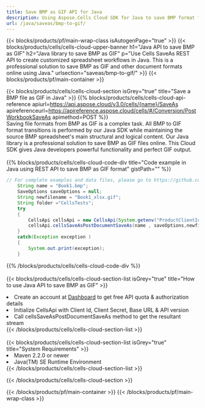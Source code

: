 ```yaml
---
title: Save BMP as GIF API for Java 
description: Using Aspose.Cells Cloud SDK for Java to save BMP format file as GIF format file. 
url: /java/saveas/bmp-to-gif/
---
```



{{< blocks/products/pf/main-wrap-class isAutogenPage="true" >}}
{{< blocks/products/cells/cells-cloud-upper-banner h1="Java API to save BMP as GIF" h2="Java library to save BMP as GIF" p="Use Cells SaveAs REST API to create customized spreadsheet workflows in Java. This is a professional solution to save BMP as GIF and other document formats online using Java." urlsection="saveas/bmp-to-gif/" >}}
{{< blocks/products/pf/main-container >}}

{{< blocks/products/cells/cells-cloud-section isGrey="true"  title="Save a BMP file as GIF in Java" >}}
{{% blocks/products/cells/cells-cloud-api-reference  apiurl=https://api.aspose.cloud/v3.0/cells/{name}/SaveAs  apireferenceurl=https://apireference.aspose.cloud/cells/#/Conversion/PostWorkbookSaveAs  apimethod=POST %}}
<br/>
Saving file formats from BMP as GIF is a complex task. All BMP to GIF format transitions is performed by our Java SDK while maintaining the source BMP spreadsheet's main structural and logical content. Our Java library is a professional solution to save BMP as GIF files online. This Cloud SDK gives Java developers powerful functionality and perfect GIF output.
<br/>
<br/>
{{% blocks/products/cells/cells-cloud-code-div title="Code example in Java using REST API to save BMP as GIF format" gistPath="" %}}
  
```java
// For complete examples and data files, please go to https://github.com/aspose-cells-cloud/aspose-cells-cloud-java/
    String name = "Book1.bmp";
    SaveOptions saveOptions = null;
    String newfilename = "Book1_xlsx.gif";
    String folder ="CellsTests";
    try 
    {
        CellsApi cellsApi = new CellsApi(System.getenv("ProductClientId"), System.getenv("ProductClientSecret"));
        cellsApi.cellsSaveAsPostDocumentSaveAs(name , saveOptions,newfilename,false,false,folder,null,null,null,true);                       
    }
    catch(Exception exception )
    {
        System.out.print(exception);
    }
```
  
{{% /blocks/products/cells/cells-cloud-code-div  %}}
<br/>
<br/>
{{< blocks/products/cells/cells-cloud-section-list isGrey="true"  title="How to use Java API to save  BMP as GIF" >}}
<li>Create an account at <a href="https://dashboard.aspose.cloud/">Dashboard</a> to get free API quota & authorization details</li>
<li>Initialize CellsApi with Client Id, Client Secret, Base URL & API version</li>
<li>Call cellsSaveAsPostDocumentSaveAs method to get the resultant stream</li>
{{< /blocks/products/cells/cells-cloud-section-list >}}
<br/>
<br/>
{{< blocks/products/cells/cells-cloud-section-list isGrey="true"  title="System Requirements" >}}
<li>Maven 2.2.0 or newer</li>
<li>Java(TM) SE Runtime Environment</li>
{{< /blocks/products/cells/cells-cloud-section-list >}}

{{< /blocks/products/cells/cells-cloud-section >}}

{{< /blocks/products/pf/main-container >}}
{{< /blocks/products/pf/main-wrap-class >}}
